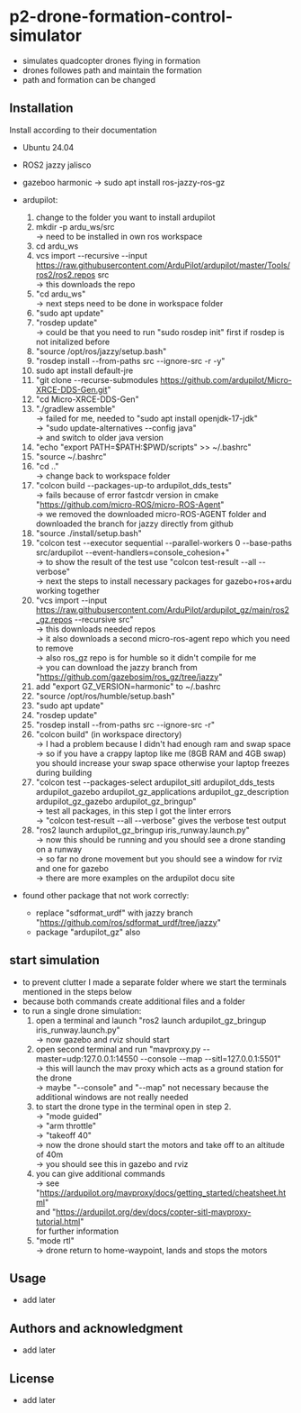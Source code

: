 # p2-drone-formation-control-simulator

- simulates quadcopter drones flying in formation
- drones followes path and maintain the formation
- path and formation can be changed

## Installation
Install according to their documentation
- Ubuntu 24.04 
- ROS2 jazzy jalisco  
- gazeboo harmonic -> sudo apt install ros-jazzy-ros-gz 
- ardupilot:
    1. change to the folder you want to install ardupilot 
    2. mkdir -p ardu_ws/src \
        -> need to be installed in own ros workspace 
    3. cd ardu_ws
    4. vcs import --recursive --input  https://raw.githubusercontent.com/ArduPilot/ardupilot/master/Tools/ros2/ros2.repos src \
        -> this downloads the repo
    4. "cd ardu_ws" \
        -> next steps need to be done in workspace folder
    5. "sudo apt update" 
    6. "rosdep update" \
        -> could be that you need to run "sudo rosdep init" first if rosdep is not initalized before
    7. "source /opt/ros/jazzy/setup.bash"
    8. "rosdep install --from-paths src --ignore-src -r -y"
    9. sudo apt install default-jre
    10. "git clone --recurse-submodules https://github.com/ardupilot/Micro-XRCE-DDS-Gen.git"
    11. "cd Micro-XRCE-DDS-Gen"
    12. "./gradlew assemble" \
        -> failed for me, needed to "sudo apt install openjdk-17-jdk" \
        -> "sudo update-alternatives --config java" \
        -> and switch to older java version 
    14. "echo "export PATH=\$PATH:$PWD/scripts" >> ~/.bashrc"
    15. "source ~/.bashrc"
    16. "cd .." \
        -> change back to workspace folder
    17. "colcon build --packages-up-to ardupilot_dds_tests" \
        -> fails because of error fastcdr version in cmake
           "https://github.com/micro-ROS/micro-ROS-Agent" \
        -> we removed the downloaded micro-ROS-AGENT folder 
           and downloaded the branch for jazzy directly from github
    18. "source ./install/setup.bash"
    19. "colcon test --executor sequential --parallel-workers 0 --base-paths src/ardupilot --event-handlers=console_cohesion+" \
        -> to show the result of the test use "colcon test-result --all --verbose" \
        -> next the steps to install necessary packages for gazebo+ros+ardu working together  
    20. "vcs import --input https://raw.githubusercontent.com/ArduPilot/ardupilot_gz/main/ros2_gz.repos --recursive src" \
        -> this downloads needed repos \
        -> it also downloads a second micro-ros-agent repo which you need to remove  \
        -> also ros_gz repo is for humble so it didn't compile for me \
        -> you can download the jazzy branch from "https://github.com/gazebosim/ros_gz/tree/jazzy" 
    21. add "export GZ_VERSION=harmonic" to ~/.bashrc
    22. "source /opt/ros/humble/setup.bash"
    23. "sudo apt update"
    24. "rosdep update"
    25. "rosdep install --from-paths src --ignore-src -r"    
    26. "colcon build" (in workspace directory) \
        -> I had a problem because I didn't had enough ram and swap space  \
        -> so if you have a crappy laptop like me (8GB RAM and 4GB swap) you should increase your swap space otherwise 
           your laptop freezes during building 
    27. "colcon test --packages-select ardupilot_sitl ardupilot_dds_tests ardupilot_gazebo ardupilot_gz_applications ardupilot_gz_description ardupilot_gz_gazebo ardupilot_gz_bringup" \
        -> test all packages, in this step I got the linter errors \
        -> "colcon test-result --all --verbose" gives the verbose test output
    28. "ros2 launch ardupilot_gz_bringup iris_runway.launch.py" \
        -> now this should be running and you should see a drone standing on a runway \
        -> so far no drone movement but you should see a  window for rviz and  one for gazebo  \
        -> there are more examples on the ardupilot docu site 

- found other package that not work correctly:
    - replace "sdformat_urdf" with jazzy branch "https://github.com/ros/sdformat_urdf/tree/jazzy" 
    - package "ardupilot_gz" also  

## start simulation

- to prevent clutter I made a separate folder where we start the terminals mentioned in the steps below
- because both commands create additional files and a folder 
- to run a single drone simulation:
    1. open a terminal and launch "ros2 launch ardupilot_gz_bringup iris_runway.launch.py" \
        -> now gazebo and rviz should start
    2. open second terminal and run "mavproxy.py --master=udp:127.0.0.1:14550  --console --map --sitl=127.0.0.1:5501" \
        -> this will launch the mav proxy which acts as a ground station for the drone \
        -> maybe "--console" and "--map" not necessary because the additional windows are not really needed 
    3. to start the drone type in the terminal open in step 2. \
        -> "mode guided" \
        -> "arm throttle" \
        -> "takeoff 40" \
        -> now the drone should start the motors and take off to an altitude of 40m \
        -> you should see this in gazebo and rviz 
    4. you can give additional commands \
        -> see "https://ardupilot.org/mavproxy/docs/getting_started/cheatsheet.html" \
           and "https://ardupilot.org/dev/docs/copter-sitl-mavproxy-tutorial.html" \
           for further information
    5. "mode rtl" \
        -> drone return to home-waypoint, lands and stops the motors

## Usage
- add later

## Authors and acknowledgment
- add later

## License
- add later

